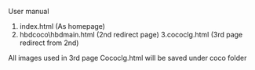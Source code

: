 User manual

1. index.html (As homepage)
2. hbdcoco\hbdmain.html (2nd redirect page)
3.cococlg.html (3rd page redirect from 2nd)

All images used in 3rd page Cococlg.html will be saved under coco folder
